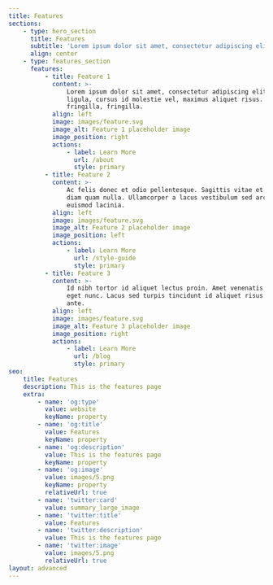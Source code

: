 ```yaml
---
title: Features
sections:
    - type: hero_section
      title: Features
      subtitle: 'Lorem ipsum dolor sit amet, consectetur adipiscing elit.'
      align: center
    - type: features_section
      features:
          - title: Feature 1
            content: >-
                Lorem ipsum dolor sit amet, consectetur adipiscing elit. Donec nisl
                ligula, cursus id molestie vel, maximus aliquet risus. Vivamus in nibh
                fringilla, fringilla.
            align: left
            image: images/feature.svg
            image_alt: Feature 1 placeholder image
            image_position: right
            actions:
                - label: Learn More
                  url: /about
                  style: primary
          - title: Feature 2
            content: >-
                Ac felis donec et odio pellentesque. Sagittis vitae et leo duis ut
                diam quam nulla. Ullamcorper a lacus vestibulum sed arcu non odio
                euismod lacinia.
            align: left
            image: images/feature.svg
            image_alt: Feature 2 placeholder image
            image_position: left
            actions:
                - label: Learn More
                  url: /style-guide
                  style: primary
          - title: Feature 3
            content: >-
                Id nibh tortor id aliquet lectus proin. Amet venenatis urna cursus
                eget nunc. Lacus sed turpis tincidunt id aliquet risus feugiat in
                ante.
            align: left
            image: images/feature.svg
            image_alt: Feature 3 placeholder image
            image_position: right
            actions:
                - label: Learn More
                  url: /blog
                  style: primary
seo:
    title: Features
    description: This is the features page
    extra:
        - name: 'og:type'
          value: website
          keyName: property
        - name: 'og:title'
          value: Features
          keyName: property
        - name: 'og:description'
          value: This is the features page
          keyName: property
        - name: 'og:image'
          value: images/5.png
          keyName: property
          relativeUrl: true
        - name: 'twitter:card'
          value: summary_large_image
        - name: 'twitter:title'
          value: Features
        - name: 'twitter:description'
          value: This is the features page
        - name: 'twitter:image'
          value: images/5.png
          relativeUrl: true
layout: advanced
---
```


